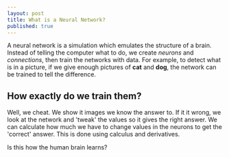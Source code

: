 ```yaml
---
layout: post
title: What is a Neural Network?
published: true
---
```


A neural network is a simulation which emulates the structure of a brain. Instead of telling the computer what to do, we create _neurons_ and _connections_, then train the networks with data. For example, to detect what is in a picture, if we give enough pictures of **cat** and **dog**, the network can be trained to tell the difference.

## How exactly do we train them?

Well, we cheat. We show it images we know the answer to. If it it wrong, we look at the network and 'tweak' the values so it gives the right answer. We can calculate how much we have to change values in the neurons to get the 'correct' answer. This is done using calculus and derivatives.

Is this how the human brain learns?